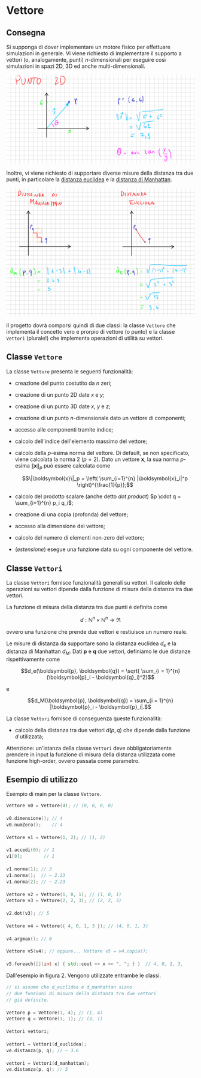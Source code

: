 # Vettore

## Consegna

Si supponga di dover implementare un motore fisico per effettuare
simulazioni in generale. Vi viene richiesto di implementare il
supporto a vettori (o, analogamente, punti) $n$-dimensionali per
eseguire così simulazioni in spazi 2D, 3D ed anche multi-dimensionali.

![Esempio di vettore (punto) 2D](./img/point.png)

Inoltre, vi viene richiesto di supportare diverse misure della
distanza tra due punti, in particolare la
[distanza euclidea](https://it.wikipedia.org/wiki/Distanza_euclidea) e
la
[distanza di Manhattan](https://it.wikipedia.org/wiki/Geometria_del_taxi).

![Distanza euclidea vs Manhattan](./img/distances.png)

Il progetto dovrà comporsi quindi di due classi: la classe `Vettore`
che implementa il concetto vero e prorpio di vettore (o punto) e la
classe `Vettori` (plurale!) che implementa operazioni di utilità su
vettori.

## Classe `Vettore`

La classe `Vettore` presenta le seguenti funzionalità:

- creazione del punto costutito da $n$ zeri;

- creazione di un punto 2D date $x$ e $y$;

- creazione di un punto 3D date $x$, $y$ e $z$;

- creazione di un punto $n$-dimensionale dato un vettore di
  componenti;

- accesso alle componenti tramite indice;

- calcolo dell'indice dell'elemento massimo del vettore;

- calcolo della $p$-esima norma del vettore. Di default, se non
  specificato, viene calcolata la norma 2 ($p = 2$). Dato un vettore
  $\boldsymbol{x}$, la sua norma $p$-esima $\|\boldsymbol{x}\|_p$ può
  essere calcolata come

  $$\|\boldsymbol{x}\|_p = \left( \sum_{i=1}^{n} |\boldsymbol{x}_i|^p \right)^{\frac{1}{p}};$$

- calcolo del prodotto scalare (anche detto _dot product_)
  $p \cdot q = \sum_{i=1}^{n} p_i q_i$;

- creazione di una copia (profonda) del vettore;

- accesso alla dimensione del vettore;

- calcolo del numero di elementi non-zero del vettore;

- (_estensione_) esegue una funzione data su ogni componente del
  vettore.

## Classe `Vettori`

La classe `Vettori` fornisce funzionalità generali su vettori. Il
calcolo delle operazioni su vettori dipende dalla funzione di misura
della distanza tra due vettori.

La funzione di misura della distanza tra due punti è definita come

$$d : \mathbb{N}^n \times \mathbb{N}^n \rightarrow \Re$$

ovvero una funzione che prende due vettori e restiuisce un numero
reale.

Le misure di distanza da supportare sono la distanza euclidea $d_e$ e
la distanza di Manhattan $d_M$. Dati $\boldsymbol{p}$ e
$\boldsymbol{q}$ due vettori, definiamo le due distanze
rispettivamente come

$$d_e(\boldsymbol{p}, \boldsymbol{q}) = \sqrt{ \sum_{i = 1}^{n} (\boldsymbol{p}_i - \boldsymbol{q}_i)^2}$$

e

$$d_M(\boldsymbol{p}, \boldsymbol{q}) = \sum_{i = 1}^{n} |\boldsymbol{p}_i - \boldsymbol{p}_i|.$$

La classe `Vettori` fornisce di conseguenza queste funzionalità:

- calcolo della distanza tra due vettori $d(p, q)$ che dipende dalla
  funzione $d$ utilizzata;

Attenzione: un'istanza della classe `Vettori` deve obbligatoriamente
prendere in input la funzione di misura della distanza utilizzata come
funzione high-order, ovvero passata come parametro.

## Esempio di utilizzo

Esempio di main per la classe `Vettore`.

```cpp
Vettore v0 = Vettore(4); // (0, 0, 0, 0)

v0.dimensione(); // 4
v0.numZero();    // 4

Vettore v1 = Vettore(1, 2); // (1, 2)

v1.accedi(0); // 1
v1[0];        // 1

v1.norma(1); // 3
v1.norma();  // ~ 2.23
v1.norma(2); // ~ 2.23

Vettore v2 = Vettore(1, 0, 1); // (1, 0, 1)
Vettore v3 = Vettore(2, 2, 3); // (2, 2, 3)

v2.dot(v3); // 5

Vettore v4 = Vettore({ 4, 0, 1, 3 }); // (4, 0, 1, 3)

v4.argmax(); // 0

Vettore v5(v4); // oppure... Vettore v5 = v4.copia();

v5.foreach([](int x) { std::cout << x << ", "; } )  // 4, 0, 1, 3,
```

Dall'esempio in figura 2. Vengono utilizzate entrambe le classi.

```cpp
// si assume che d_euclidea e d_manhattan siano
// due funzioni di misura della distanza tra due vettori
// già definite.

Vettore p = Vettore(1, 4); // (1, 4)
Vettore q = Vettore(3, 1); // (3, 1)

Vettori vettori;

vettori = Vettori(d_euclidea);
ve.distanza(p, q); // ~ 3.6

vettori = Vettori(d_manhattan);
ve.distanza(p, q); // 5
```
